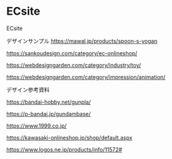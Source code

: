 # ECsite
ECsite


デザインサンプル
https://mawal.jp/products/spoon-s-yogan

https://sankoudesign.com/category/ec-onlineshop/

https://webdesigngarden.com/category/industry/toy/

https://webdesigngarden.com/category/impression/animation/



デザイン参考資料

https://bandai-hobby.net/gunpla/

https://p-bandai.jp/gundambase/

https://www.1999.co.jp/

https://kawasaki-onlineshop.jp/shop/default.aspx

https://www.logos.ne.jp/products/info/11572#



